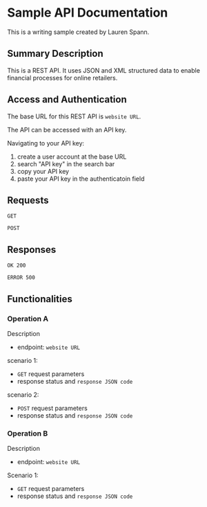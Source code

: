 # Sample API Documentation
This is a writing sample created by Lauren Spann. 

## Summary Description
This is a REST API. It uses JSON and XML structured data to enable financial processes for online retailers.

## Access and Authentication
The base URL for this REST API is `website URL`. 

The API can be accessed with an API key. 

Navigating to your API key:
1. create a user account at the base URL
2. search "API key" in the search bar
3. copy your API key 
4. paste your API key in the authenticatoin field
## Requests
`GET`

`POST`
## Responses
`OK 200`

`ERROR 500`
## Functionalities
### Operation A 
Description
- endpoint: `website URL`

scenario 1: 
- `GET` request parameters
- response status and `response JSON code`

scenario 2:
- `POST` request parameters
- response status and `response JSON code`
### Operation B 
Description
- endpoint: `website URL`

Scenario 1:
- `GET` request parameters
- response status and `response JSON code`